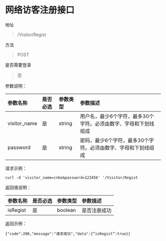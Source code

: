 # 网络访客注册接口

地址

>/Visitor/Regist

方法

>POST

是否需要登录

>否

参数说明：

| 参数名称 | 是否必选 | 参数类型 | 参数描述 |
| :----- | :------- | :------ | :------|
| visitor_name | 是 | string | 用户名，最少6个字符，最多30个字符。必须由数字、字母和下划线组成 |
| password | 是 | string | 密码，最少6个字符，最多30个字符。必须由数字、字母和下划线组成 |

请求示例：

>   
    curl -d 'visitor_name=cnbo&password=123456' '/Visitor/Regist


返回值说明：

| 参数名称 | 是否必选 | 参数类型 | 参数描述 |
| :----- | :------- | :------ | :------|
| isRegist | 是 | boolean | 是否注册成功 |

返回示例：

>   
    {"code":200,"message":"请求成功","data":{“isRegist”:true}}
